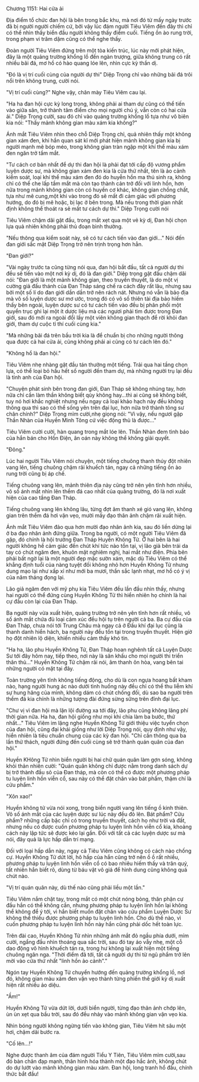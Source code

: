 




Chương 1151: Hai cửa ải


Địa điểm tổ chức đan hội là bên trong bắc khu, mà nơi đó từ mấy ngày trước đã bị người người chiếm cứ, bởi vậy lúc đám người Tiêu Viêm đến đây thì chỉ có thể nhìn thấy biển đầu người không thấy điểm cuối. Tiếng ồn ào rung trời, trong phạm vi trăm dặm cũng có thể nghe thấy.

Đoàn người Tiêu Viêm đứng trên một tòa kiến trúc, lúc này mới phát hiện, đây là một quảng trường khổng lồ đến ngàn trượng, giữa không trung có rất nhiều bãi đá, mơ hồ có hào quang lóe lên, nhìn cực kỳ thần dị.

"Đó là vị trí cuối cùng của người dự thi" Diệp Trọng chỉ vào những bãi đá trôi nổi trên không trung, cười nói.

"Vị trí cuối cùng?" Nghe vậy, chân mày Tiêu Viêm cau lại.

"Ha ha đan hội cực kỳ long trọng, không phải ai tham dự cũng có thể tiến vào giữa sân, trở thành tâm điểm cho mọi người chú ý, vẫn còn có hai cửa ải." Diệp Trọng cười, sau đó chỉ vào quảng trường khổng lồ tựa như vô biên kia nói: "Thấy mảnh không gian màu xám kia không?"

Ánh mắt Tiêu Viêm nhìn theo chỗ Diệp Trọng chỉ, quả nhiên thấy một không gian xám đen, khi hắn quan sát kĩ mới phát hiện mảnh không gian kia bị người mạnh mẽ bóp méo, trong không gian tràn ngập một khí thể màu xám đen ngăn trở tầm mắt.

"Tư cách cơ bản nhất để dự thi đan hội là phải đạt tới cấp độ vương phẩm luyện dược sư, mà không gian xám đen kia là cửa thứ nhất, tên là ảo cảnh kiểm soát, loại khí thể màu xám đen đó do huyễn hồn ma thú sinh ra, không chỉ có thể che lấp tầm mắt mà còn tạo thành cản trở đối với linh hồn, hơn nữa trong mảnh không gian còn có huyền cơ khác, không gian chồng chất, tựa như mê cung,một khi vào trong đó sẽ mất đi cảm giác với phương hướng, do đó bị mê hoặc, bị lạc ở bên trong. Mà nếu trong thời gian nhất định không thể thoát ra sẽ mất tư cách dự thi." Diệp Trọng cười nói

Tiêu Viêm chậm dãi gật đầu, trong mắt xẹt qua một vẻ kỳ dị, Đan hội chọn lựa quả nhiên không phải thủ đoạn bình thường.

"Nếu thông qua kiểm soát này, sẽ có tư cách tiến vào đan giới…" Nói đến đan giới sắc mặt Diệp Trọng trở nên trịnh trọng hơn hẳn.

"Đan giới?"

"Vài ngày trước ta cũng từng nói qua, đan hội bắt đầu, tất cả người dự thi đều sẽ tiến vào một nơi kỳ dị, đó là đan giới." Diệp trọng gật đầu chậm dãi nói: "Đan giới là một mảnh không gian, theo truyền thuyết, là do một vị cường giả đấu thánh của Đan Tháp sáng chế ra cách đây rất lâu, nhưng sau bởi một số lí do đan giới dần dần trở nên rách nát. Nhưng nó vẫn là bảo địa mà vô số luyện dược sư mơ ước, trong đó có vô số thiên tài địa bảo hiếm thấy bên ngoài, luyện dược sư có tư cách tiến vào đều bị phân phối một quyển trục ghi lại một ít dược liệu mà các ngươi phải tìm được trong Đan giới, sau đó mới ra ngoài đổi lấy một viên không gian thạch để rời khỏi đan giới, tham dự cuộc tỉ thí cuối cùng kia."

"Mà những bãi đá trên bầu trời kia là để chuẩn bị cho những người thông qua được cả hai cửa ải, cũng không phải ai cũng có tư cách lên đó."

"Không hổ là đan hội."

Tiêu Viêm nhẹ nhàng gật đầu tán thưởng một tiếng. Trải qua hai tầng chọn lựa, có thể loại bỏ hầu hết số người đến tham dự, mà những người trụ lại đều là tinh anh của Đan hội.

"Chuyện phát sinh bên trong đan giới, Đan Tháp sẽ không nhúng tay, hơn nữa chỉ cần làm thần không biết qủy không hay…thì ai cũng sẽ không biết, tuy nó hơi khắc nghiệt nhưng nếu ngay cả loại khảo hạch này đều không thông qua thì sao có thể sống yên trên đại lục, hơn nữa trở thành tông sư chân chính?" Diệp Trọng mỉm cười,nhẹ giọng nói: "Vì vậy, nếu ngươi gặp Thần Nhàn của Huyền Minh Tông cứ việc động thủ là được..."

Tiêu Viêm cười cười, hàn quang trong mắt lóe lên. Thần Nhàn đem tình báo của hắn bán cho Hồn Điện, ân oán này không thể không giải quyết.

"Đông."

Lúc hai người Tiêu Viêm nói chuyện, một tiếng chuông thanh thúy đột nhiên vang lên, tiếng chuông chậm rãi khuếch tán, ngay cả những tiếng ồn ào rung trời cũng bị áp chế.

Tiếng chuông vang lên, mảnh thiên địa này cũng trở nên yên tĩnh hơn nhiều, vô số ánh mắt nhìn lên thềm đá cao nhất của quảng trường, đó là nơi xuất hiện của cao tầng Đan Tháp.

Tiếng chuông vang lên không lâu, từng đợt âm thanh xé gió vang lên, không gian trên thềm đá hơi vặn vẹo, mười mấy đạo thân ảnh chậm rãi xuất hiện.

Ánh mắt Tiêu Viêm đảo qua hơn mười đạo nhân ảnh kia, sau đó liền dừng lại ở ba đạo nhân ảnh đứng giữa. Trong ba người, có một người Tiêu Viêm đã gặp, đó chính là hội trưởng Đan Tháp Huyền Không Tử. Ở hai bên là hai người không hề cảm giác đến chút khí tức nào tồn tại, vị lão giả bên trái da tay có chút ngăm đen, khuôn mặt nghiêm nghị, hai mắt như điện. Phía bên phải bất ngờ lại là một người đẹp mặc sườn xám, mặc dù Tiêu Viêm có thể khẳng định tuổi của nàng tuyệt đối không nhỏ hơn Huyền Không Tử nhưng dung mạo lại như xấp xỉ như mới ba mươi, thần sắc lạnh nhạt, mơ hồ có ý vị của năm tháng đọng lại.

Lão giả ngăm đen với mỹ phụ kia Tiêu Viêm đều lần đầu nhìn thấy, nhưng hai người có thể đứng cùng Huyền Không Tử thì hiển nhiên họ chính là hai cự đầu còn lại của Đan Tháp.

Ba người này vừa xuất hiện, quảng trường trở nên yên tĩnh hơn rất nhiều, vô số ánh mắt chứa đủ loại cảm xúc đều hội tụ trên người cả ba. Ba cự đầu của Đan Tháp, chưa nói tới Trung Châu mà ngay cả ở Đấu khí đại lục cũng là thanh danh hiển hách, ba người này đều tồn tại trong truyền thuyết. Hiện giờ họ đột nhiên lộ diện, khiến nhiều cảm thấy khó tin.

"Ha ha, lão phu Huyền Không Tử, Đan Tháp hoan nghênh tất cả Luyện Dược Sư tới đây hôm nay, tiếp theo, nơi này là sân khấu cho mọi người thi triển thân thủ…" Huyền Không Tử chậm rãi nói, âm thanh ôn hòa, vang bên tai những người có mặt tại đây.

Toàn trường yên tĩnh không tiếng động, cho dù là con ngựa hoang bất kham nào, hạng người hung ác nào dưới tình huống này đều chỉ có thể thu liễm khí sự hung hăng của mình, không dám có chút chống đối, dù sao ba người trên thềm đá kia chính là những tượng đài đứng sừng sững trên đỉnh đại lục.

"Chư vị vì đan hội mà lặn lội đường xa tới đây, lão phu cũng không lãng phí thời gian nữa. Ha ha, đan hội giống như mọi khi chia làm ba bước, thứ nhất…" Tiêu Viêm im lặng nghe Huyền Không Tử giới thiệu việc tuyển chọn của đan hội, cũng đại khái giống như lời Diệp Trọng nói, quy định như vậy, hiển nhiên là tiêu chuẩn chung của các kỳ đan hội. "Chỉ cần thông qua ba lần thử thách, người đứng đến cuối cùng sẽ trở thành quán quân của đan hội."

Huyền KHông Tử nhìn biển người bị hai chữ quán quân làm gợn sóng, không khỏi thản nhiên cười: "Quán quân không chỉ được nằm trong danh sách dự bị trở thành đầu sỏ của Đan tháp, mà còn có thể có được một phương pháp tu luyện linh hồn viễn cổ, sau này có thể đặt chân vào bát phẩm, thậm chí là cửu phẩm."

"Xôn xao!"

Huyền không tử vừa nói xong, trong biển người vang lên tiếng ồ kinh thiên. Vô số ánh mắt của các luyện dược sư lúc này đều đỏ lên. Bát phẩm? Cửu phẩm? những cấp bậc chỉ có trong truyền thuyết, cách họ như trời và đất, nhưng nếu có được cuốn phương pháp tu luyện linh hồn viễn cổ kia, khoảng cách này lập tức sẽ được kéo lại gần. Đối với tất cả các luyện dược sư mà nói, đây quả là lực hấp dẫn trí mạng.

Đối với loại hấp dẫn này, ngay cả Tiêu Viêm cũng không có cách nào chống cự. Huyền Không Tử dứt lời, hô hấp của hắn cũng trở nên ồ ồ rất nhiều, phương pháp tu luyện linh hồn viễn cổ có bao nhiêu hiếm thấy và trân quý, tất nhiên hắn biết rõ, dùng từ báu vật vô giá để hình dung cũng không quá chút nào.

"Vị trí quán quân này, dù thế nào cũng phải liều một lần."

Tiêu Viêm nắm chặt tay, trong mắt có một chút nóng bỏng, thân phận cự đầu hắn có thể không cần, nhưng phương pháp tu luyện linh hồn lại không thể không để ý tới, vì hắn biết muốn đặt chân vào cửu phẩm Luyện Dược Sư không thể thiếu được phương pháp tu luyện linh hồn. Cho dù thế nào, vì cuốn phương pháp tu luyện linh hồn này hắn cũng phải dốc hết toàn lực.

Trên đài cao, Huyền Không Tử nhìn những ánh mắt đỏ ngầu phía dưới, mỉm cười, ngẩng đầu nhìn thoáng qua sắc trời, sau đó tay áo vẫy nhẹ, một cỗ dao động vô hình khuếch tán ra, trong hư không lại xuất hiện một tiếng chuông ngân nga. "Thời điểm đã tới, tất cả người dự thi từ ngũ phẩm trở lên mời vào cửa thứ nhất "linh hồn ảo cảnh"."

Ngón tay Huyền Không Tử chuyển hướng đến quảng trường khổng lồ, nơi đó, không gian màu xám đen vặn vẹo thành từng phiến thế giới kỳ dị xuất hiện rất nhiều ảo diệu.

"Ầm!"

Huyền Không Tử vừa dứt lời, dưới biển người, từng đạo thân ảnh chớp lên, ùn ùn xẹt qua bầu trời, sau đó đều nhảy vào mảnh không gian vặn vẹo kia.

Nhìn bóng người không ngừng tiến vào không gian, Tiêu Viêm hít sâu một hơi, chậm dãi bước ra.

"Cố lên…!"

Nghe được thanh âm của đám người Tiểu Y Tiên, Tiêu Viêm mỉm cười,sau đó bàn chân đạp mạnh, thân hình hóa thành một đạo hắc ảnh, không chút do dự lướt vào mảnh không gian màu xám. Đan hội, long tranh hổ đấu, chính thức bắt đầu!




